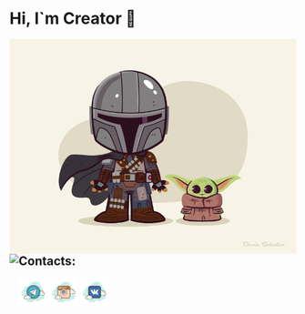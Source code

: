 # Hi, I`m Creator 👋

<!--<img height="160em" align="left" src="https://github-readme-stats.vercel.app/api?username=vasi1enko_icons=true&theme=buefy&hide_border=none" />-->
<img align="right" src="https://github.com/vasi1enko/vasi1enko/blob/main/res/mando.png" />
<img height="160em" align="left" src="https://github-readme-stats.vercel.app/api/top-langs/?username=vasi1enko&layout=compact&theme=buefy&hide_border=none" />
</br> 
</br> 
</br> 
</br> 
</br> 
</br> 
</br> 
</br> 
</br> 
</br> 
</br> 
</br> 
</br> 
</br>
</br>

## Contacts:

[![telegram](https://github.com/vasi1enko/vasi1enko/blob/main/res/t.png)](https://t.me/#)
[![instagram](https://github.com/vasi1enko/vasi1enko/blob/main/res/inst.png)](https://www.instagram.com/#)
[![vk](https://github.com/vasi1enko/vasi1enko/blob/main/res/vk.png)](https://vk.com/#)
